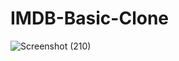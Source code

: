 # IMDB-Basic-Clone

![Screenshot (210)](https://github.com/SnehBhatt-0804/IMDB-Basic-Clone/assets/138973763/b488a2bc-6d3d-46b8-be6e-1c8aff1c569b)
